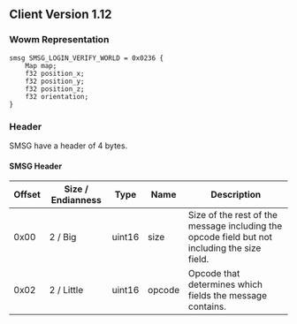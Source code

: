 ## Client Version 1.12

### Wowm Representation
```rust,ignore
smsg SMSG_LOGIN_VERIFY_WORLD = 0x0236 {
    Map map;    
    f32 position_x;    
    f32 position_y;    
    f32 position_z;    
    f32 orientation;    
}

```
### Header
SMSG have a header of 4 bytes.

#### SMSG Header
| Offset | Size / Endianness | Type   | Name   | Description |
| ------ | ----------------- | ------ | ------ | ----------- |
| 0x00   | 2 / Big           | uint16 | size   | Size of the rest of the message including the opcode field but not including the size field.|
| 0x02   | 2 / Little        | uint16 | opcode | Opcode that determines which fields the message contains.|
